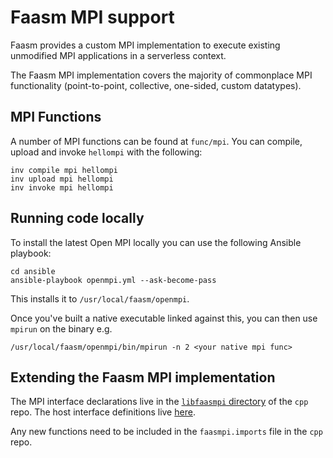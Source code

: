 # Faasm MPI support

Faasm provides a custom MPI implementation to execute existing unmodified MPI
applications in a serverless context.

The Faasm MPI implementation covers the majority of commonplace MPI
functionality (point-to-point, collective, one-sided, custom datatypes).

## MPI Functions

A number of MPI functions can be found at `func/mpi`. You can compile, upload
and invoke `hellompi` with the following:

```
inv compile mpi hellompi
inv upload mpi hellompi
inv invoke mpi hellompi
```

## Running code locally

To install the latest Open MPI locally you can use the following Ansible
playbook:

```
cd ansible
ansible-playbook openmpi.yml --ask-become-pass
```

This installs it to `/usr/local/faasm/openmpi`.

Once you've built a native executable linked against this, you can then use
`mpirun` on the binary e.g.

```
/usr/local/faasm/openmpi/bin/mpirun -n 2 <your native mpi func>
```

## Extending the Faasm MPI implementation

The MPI interface declarations live in the [`libfaasmpi`
directory](https://github.com/faasm/cpp/tree/main/libfaasmpi) of
the `cpp` repo. The host interface definitions live
[here](../src/wavm/mpi.cpp).

Any new functions need to be included in the `faasmpi.imports` file in the
`cpp` repo.
